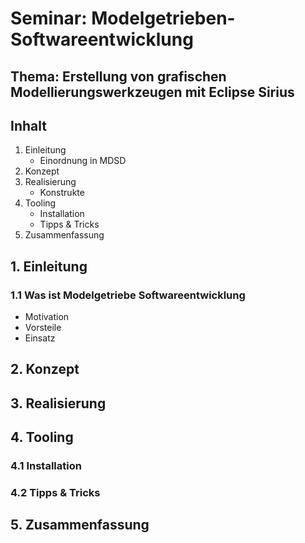 # Seminar: Modelgetrieben-Softwareentwicklung


## Thema: Erstellung von grafischen Modellierungswerkzeugen mit Eclipse Sirius

## Inhalt
1. Einleitung  
    * Einordnung in MDSD 
2. Konzept
3. Realisierung
    * Konstrukte
4. Tooling
    * Installation
    * Tipps & Tricks
5. Zusammenfassung


## 1. Einleitung
### 1.1 Was ist Modelgetriebe Softwareentwicklung
* Motivation
* Vorsteile
* Einsatz

## 2. Konzept

## 3. Realisierung

## 4. Tooling

### 4.1 Installation

### 4.2 Tipps & Tricks

## 5. Zusammenfassung
